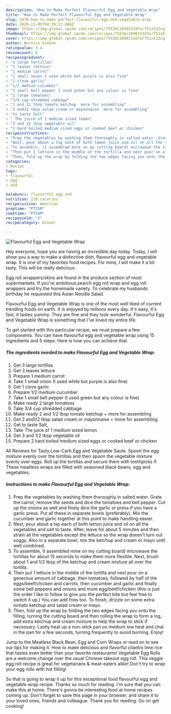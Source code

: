 ```yaml
---
description: "How to Make Perfect Flavourful Egg and Vegetable Wrap"
title: "How to Make Perfect Flavourful Egg and Vegetable Wrap"
slug: 1978-how-to-make-perfect-flavourful-egg-and-vegetable-wrap
date: 2020-11-05T04:39:17.086Z
image: https://img-global.cpcdn.com/recipes/7553bc2840153d7e/751x532cq70/flavourful-egg-and-vegetable-wrap-recipe-main-photo.jpg
thumbnail: https://img-global.cpcdn.com/recipes/7553bc2840153d7e/751x532cq70/flavourful-egg-and-vegetable-wrap-recipe-main-photo.jpg
cover: https://img-global.cpcdn.com/recipes/7553bc2840153d7e/751x532cq70/flavourful-egg-and-vegetable-wrap-recipe-main-photo.jpg
author: Bernice Greene
ratingvalue: 3.4
reviewcount: 8
recipeingredient:
- "3 large tortillas"
- "3 leaves lettuce"
- "1 medium carrot"
- "1 small onion I used white but purple is also fine"
- "1 clove garlic"
- "1/2 medium cucumber"
- "1 small bell pepper I used green but any colour is fine"
- "2 large tomatoes"
- "3/4 cup shredded cabbage"
- "2 and 12 tbsp tomato ketchup  more for assembling"
- "2 and12 tbsp salad cream or mayonnaise  more for assembling"
- "to taste Salt"
- " The juice of 1 medium sized lemon"
- "3 and 12 tbsp vegetable oil"
- "2 hard boiled medium sized eggs or cooked beef or chicken"
recipeinstructions:
- "Prep the vegetables by washing them thoroughly in salted water. Grate the carrot, remove the seeds and dice the tomatoes and bell pepper. Cut up the onions as well and finely dice the garlic or press if you have a garlic press. Put all these in separate bowls (preferably). Mix the cucumber and garlic together at this point to make handling easier."
- "Next, pour about a tsp each of both lemon juice and oil on all the vegetables and salt to taste. After, leave for about 5 minutes and then strain all the vegetables except the lettuce so the wrap doesn&#39;t turn out soggy. Also in a separate bowl, mix the ketchup and cream or mayo until well combined."
- "To assemble, (I assembled mine on my cutting board) microwave the tortillas for about 15 seconds to make them more flexible. Next, brush about 1 and 1/2 tbsp of the ketchup and cream mixture all over the tortilla."
- "Then put 1 lettuce in the middle of the tortilla and next pour on a generous amount of cabbage, then tomatoes, followed by half of the eggs/beef/chicken and carrots, then cucumber and garlic and finally some bell peppers and onions and more egg/beef/chicken (this is just the order I like to follow to give you the perfect bite but feel free to switch it up.) You can add fries too. To finish, drizzle on some extra tomato ketchup and salad cream or mayo."
- "Then, fold up the wrap by folding the two edges facing you onto the filling, turning the cutting board and then rolling the wrap to form a log, add extra ketchup and cream mixture to help the wrap to stick if necessary. Lastly heat up a non-stick pan on medium low heat and char in the pan for a few seconds, turning frequently to avoid burning. Enjoy!"
categories:
- Recipe
tags:
- flavourful
- egg
- and

katakunci: flavourful egg and 
nutrition: 229 calories
recipecuisine: American
preptime: "PT25M"
cooktime: "PT56M"
recipeyield: "2"
recipecategory: Dinner

---
```



![Flavourful Egg and Vegetable Wrap](https://img-global.cpcdn.com/recipes/7553bc2840153d7e/751x532cq70/flavourful-egg-and-vegetable-wrap-recipe-main-photo.jpg)

Hey everyone, hope you are having an incredible day today. Today, I will show you a way to make a distinctive dish, flavourful egg and vegetable wrap. It is one of my favorites food recipes. For mine, I will make it a bit tasty. This will be really delicious.

Egg roll wrappers/skins are found in the produce section of most supermarkets. If you&#39;re ambitious,search egg roll wrap and egg roll wrappers and try the homemade variety. To celebrate my husbands birthday he requested this Asian Noodle Salad.

Flavourful Egg and Vegetable Wrap is one of the most well liked of current trending foods on earth. It is enjoyed by millions every day. It's easy, it's fast, it tastes yummy. They are fine and they look wonderful. Flavourful Egg and Vegetable Wrap is something that I've loved my entire life.


To get started with this particular recipe, we must prepare a few components. You can have flavourful egg and vegetable wrap using 15 ingredients and 5 steps. Here is how you can achieve that.

<!--inarticleads1-->

##### The ingredients needed to make Flavourful Egg and Vegetable Wrap:

1. Get 3 large tortillas
1. Get 3 leaves lettuce
1. Prepare 1 medium carrot
1. Take 1 small onion (I used white but purple is also fine)
1. Get 1 clove garlic
1. Prepare 1/2 medium cucumber
1. Take 1 small bell pepper (I used green but any colour is fine)
1. Make ready 2 large tomatoes
1. Take 3/4 cup shredded cabbage
1. Make ready 2 and 1/2 tbsp tomato ketchup + more for assembling
1. Get 2 and1/2 tbsp salad cream or mayonnaise + more for assembling
1. Get to taste Salt,
1. Take  The juice of 1 medium sized lemon
1. Get 3 and 1/2 tbsp vegetable oil
1. Prepare 2 hard boiled medium sized eggs or cooked beef or chicken


All Reviews for Tasty Low-Carb Egg and Vegetable Saute. Spoon the egg mixture evenly over the tortillas and then spoon the vegetable mixture evenly over eggs. Roll up the tortillas and secure them with toothpicks if. These meatless wraps are filled with seasoned black beans, egg and vegetables. 

<!--inarticleads2-->

##### Instructions to make Flavourful Egg and Vegetable Wrap:

1. Prep the vegetables by washing them thoroughly in salted water. Grate the carrot, remove the seeds and dice the tomatoes and bell pepper. Cut up the onions as well and finely dice the garlic or press if you have a garlic press. Put all these in separate bowls (preferably). Mix the cucumber and garlic together at this point to make handling easier.
1. Next, pour about a tsp each of both lemon juice and oil on all the vegetables and salt to taste. After, leave for about 5 minutes and then strain all the vegetables except the lettuce so the wrap doesn&#39;t turn out soggy. Also in a separate bowl, mix the ketchup and cream or mayo until well combined.
1. To assemble, (I assembled mine on my cutting board) microwave the tortillas for about 15 seconds to make them more flexible. Next, brush about 1 and 1/2 tbsp of the ketchup and cream mixture all over the tortilla.
1. Then put 1 lettuce in the middle of the tortilla and next pour on a generous amount of cabbage, then tomatoes, followed by half of the eggs/beef/chicken and carrots, then cucumber and garlic and finally some bell peppers and onions and more egg/beef/chicken (this is just the order I like to follow to give you the perfect bite but feel free to switch it up.) You can add fries too. To finish, drizzle on some extra tomato ketchup and salad cream or mayo.
1. Then, fold up the wrap by folding the two edges facing you onto the filling, turning the cutting board and then rolling the wrap to form a log, add extra ketchup and cream mixture to help the wrap to stick if necessary. Lastly heat up a non-stick pan on medium low heat and char in the pan for a few seconds, turning frequently to avoid burning. Enjoy!


Jump to the Meatless Black Bean, Egg and Corn Wraps or read on to see our tips for making it. How to make delicious and flavorful cilantro lime rice that tastes even better than your favorite restaurants! Vegetable Egg Rolls are a welcome change over the usual Chinese takeout egg roll. This veggie egg roll recipe is great for vegetarians &amp; meat-eaters alike! Don&#39;t try to wrap your egg rolls with hot filling! 

So that is going to wrap it up for this exceptional food flavourful egg and vegetable wrap recipe. Thanks so much for reading. I'm sure that you can make this at home. There's gonna be interesting food at home recipes coming up. Don't forget to save this page in your browser, and share it to your loved ones, friends and colleague. Thank you for reading. Go on get cooking!
